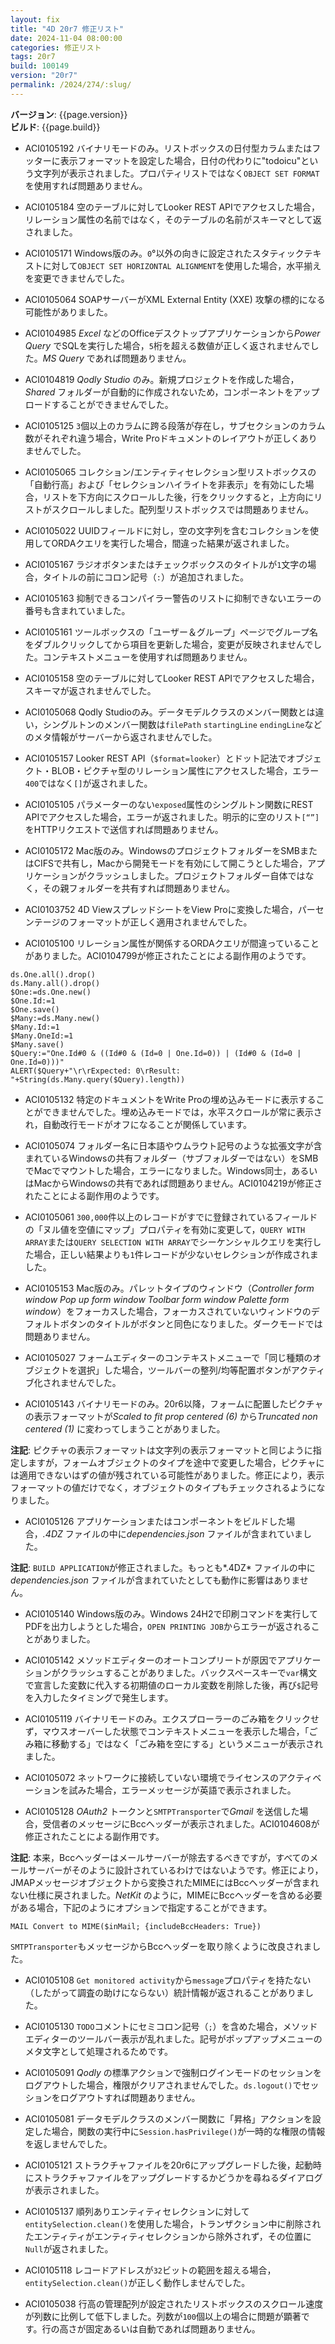 ```yaml
---
layout: fix
title: "4D 20r7 修正リスト"
date: 2024-11-04 08:00:00
categories: 修正リスト
tags: 20r7
build: 100149
version: "20r7"
permalink: /2024/274/:slug/
---
```


**バージョン**: {{page.version}}  
**ビルド**: {{page.build}} 

* ACI0105192 バイナリモードのみ。リストボックスの日付型カラムまたはフッターに表示フォーマットを設定した場合，日付の代わりに"todoicu"という文字列が表示されました。プロパティリストではなく`OBJECT SET FORMAT`を使用すれば問題ありません。

* ACI0105184 空のテーブルに対してLooker REST APIでアクセスした場合，リレーション属性の名前ではなく，そのテーブルの名前がスキーマとして返されました。

* ACI0105171 Windows版のみ。`0`°以外の向きに設定されたスタティックテキストに対して`OBJECT SET HORIZONTAL ALIGNMENT`を使用した場合，水平揃えを変更できませんでした。

* ACI0105064 SOAPサーバーがXML External Entity (XXE) 攻撃の標的になる可能性がありました。

* ACI0104985 *Excel* などのOfficeデスクトップアプリケーションから*Power Query* でSQLを実行した場合，`5`桁を超える数値が正しく返されませんでした。*MS Query* であれば問題ありません。

* ACI0104819 *Qodly Studio* のみ。新規プロジェクトを作成した場合，*Shared* フォルダーが自動的に作成されないため，コンポーネントをアップロードすることができませんでした。

* ACI0105125 `3`個以上のカラムに跨る段落が存在し，サブセクションのカラム数がそれぞれ違う場合，Write Proドキュメントのレイアウトが正しくありませんでした。

* ACI0105065 コレクション/エンティティセレクション型リストボックスの「自動行高」および「セレクションハイライトを非表示」を有効にした場合，リストを下方向にスクロールした後，行をクリックすると，上方向にリストがスクロールしました。配列型リストボックスでは問題ありません。

* ACI0105022 UUIDフィールドに対し，空の文字列を含むコレクションを使用してORDAクエリを実行した場合，間違った結果が返されました。

* ACI0105167 ラジオボタンまたはチェックボックスのタイトルが`1`文字の場合，タイトルの前にコロン記号（`:`）が追加されました。

* ACI0105163 抑制できるコンパイラー警告のリストに抑制できないエラーの番号も含まれていました。

* ACI0105161 ツールボックスの「ユーザー＆グループ」ページでグループ名をダブルクリックしてから項目を更新した場合，変更が反映されませんでした。コンテキストメニューを使用すれば問題ありません。

* ACI0105158 空のテーブルに対してLooker REST APIでアクセスした場合，スキーマが返されませんでした。

* ACI0105068 Qodly Studioのみ。データモデルクラスのメンバー関数とは違い，シングルトンのメンバー関数は`filePath` `startingLine` `endingLine`などのメタ情報がサーバーから返されませんでした。

* ACI0105157 Looker REST API（`$format=looker`）とドット記法でオブジェクト・BLOB・ピクチャ型のリレーション属性にアクセスした場合，エラー`400`ではなく`[]`が返されました。

* ACI0105105 パラメーターのない`exposed`属性のシングルトン関数にREST APIでアクセスした場合，エラーが返されました。明示的に空のリスト`[“”]`をHTTPリクエストで送信すれば問題ありません。

* ACI0105172 Mac版のみ。WindowsのプロジェクトフォルダーをSMBまたはCIFSで共有し，Macから開発モードを有効にして開こうとした場合，アプリケーションがクラッシュしました。プロジェクトフォルダー自体ではなく，その親フォルダーを共有すれば問題ありません。

* ACI0103752 4D ViewスプレッドシートをView Proに変換した場合，パーセンテージのフォーマットが正しく適用されませんでした。

* ACI0105100 リレーション属性が関係するORDAクエリが間違っていることがありました。ACI0104799が修正されたことによる副作用のようです。

```4d
ds.One.all().drop()
ds.Many.all().drop()
$One:=ds.One.new()
$One.Id:=1
$One.save()
$Many:=ds.Many.new()
$Many.Id:=1
$Many.OneId:=1
$Many.save()
$Query:="One.Id#0 & ((Id#0 & (Id=0 | One.Id=0)) | (Id#0 & (Id=0 | One.Id=0)))"
ALERT($Query+"\r\rExpected: 0\rResult: "+String(ds.Many.query($Query).length))
```

* ACI0105132 特定のドキュメントをWrite Proの埋め込みモードに表示することができませんでした。埋め込みモードでは，水平スクロールが常に表示され，自動改行モードがオフになることが関係しています。

* ACI0105074 フォルダー名に日本語やウムラウト記号のような拡張文字が含まれているWindowsの共有フォルダー（サブフォルダーではない）をSMBでMacでマウントした場合，エラーになりました。Windows同士，あるいはMacからWindowsの共有であれば問題ありません。ACI0104219が修正されたことによる副作用のようです。

* ACI0105061 `300,000`件以上のレコードがすでに登録されているフィールドの「ヌル値を空値にマップ」プロパティを有効に変更して，`QUERY WITH ARRAY`または`QUERY SELECTION WITH ARRAY`でシーケンシャルクエリを実行した場合，正しい結果よりも`1`件レコードが少ないセレクションが作成されました。

* ACI0105153 Mac版のみ。パレットタイプのウィンドウ（*Controller form window* *Pop up form window* *Toolbar form window* *Palette form window*）をフォーカスした場合，フォーカスされていないウィンドウのデフォルトボタンのタイトルがボタンと同色になりました。ダークモードでは問題ありません。

* ACI0105027 フォームエディターのコンテキストメニューで「同じ種類のオブジェクトを選択」した場合，ツールバーの整列/均等配置ボタンがアクティブ化されませんでした。

* ACI0105143 バイナリモードのみ。20r6以降，フォームに配置したピクチャの表示フォーマットが*Scaled to fit prop centered (6)* から*Truncated non centered (1)* に変わってしまうことがありました。

**注記**: ピクチャの表示フォーマットは文字列の表示フォーマットと同じように指定しますが，フォームオブジェクトのタイプを途中で変更した場合，ピクチャには適用できないはずの値が残されている可能性がありました。修正により，表示フォーマットの値だけでなく，オブジェクトのタイプもチェックされるようになりました。

* ACI0105126 アプリケーションまたはコンポーネントをビルドした場合，*.4DZ* ファイルの中に*dependencies.json* ファイルが含まれていました。

**注記**: `BUILD APPLICATION`が修正されました。もっとも*.4DZ* ファイルの中に*dependencies.json* ファイルが含まれていたとしても動作に影響はありません。

* ACI0105140 Windows版のみ。Windows 24H2で印刷コマンドを実行してPDFを出力しようとした場合，`OPEN PRINTING JOB`からエラーが返されることがありました。

* ACI0105142 メソッドエディターのオートコンプリートが原因でアプリケーションがクラッシュすることがありました。バックスペースキーで`var`構文で宣言した変数に代入する初期値のローカル変数を削除した後，再び`$`記号を入力したタイミングで発生します。

* ACI0105119 バイナリモードのみ。エクスプローラーのごみ箱をクリックせず，マウスオーバーした状態でコンテキストメニューを表示した場合，「ごみ箱に移動する」ではなく「ごみ箱を空にする」というメニューが表示されました。

* ACI0105072 ネットワークに接続していない環境でライセンスのアクティベーションを試みた場合，エラーメッセージが英語で表示されました。

* ACI0105128 *OAuth2* トークンと`SMTPTransporter`で*Gmail* を送信した場合，受信者のメッセージにBccヘッダーが表示されました。ACI0104608が修正されたことによる副作用です。

**注記**: 本来，Bccヘッダーはメールサーバーが除去するべきですが，すべてのメールサーバーがそのように設計されているわけではないようです。修正により，JMAPメッセージオブジェクトから変換されたMIMEにはBccヘッダーが含まれない仕様に戻されました。*NetKit* のように，MIMEにBccヘッダーを含める必要がある場合，下記のようにオプションで指定することができます。

```4d
MAIL Convert to MIME($inMail; {includeBccHeaders: True})
```

`SMTPTransporter`もメッセージからBccヘッダーを取り除くように改良されました。

* ACI0105108 `Get monitored activity`から`message`プロパティを持たない（したがって調査の助けにならない）統計情報が返されることがありました。

* ACI0105130 `TODO`コメントにセミコロン記号（`;`）を含めた場合，メソッドエディターのツールバー表示が乱れました。記号がポップアップメニューのメタ文字として処理されるためです。

* ACI0105091 *Qodly* の標準アクションで強制ログインモードのセッションをログアウトした場合，権限がクリアされませんでした。`ds.logout()`でセッションをログアウトすれば問題ありません。

* ACI0105081 データモデルクラスのメンバー関数に「昇格」アクションを設定した場合，関数の実行中に`Session.hasPrivilege()`が一時的な権限の情報を返しませんでした。

* ACI0105121 ストラクチャファイルを20r6にアップグレードした後，起動時にストラクチャファイルをアップグレードするかどうかを尋ねるダイアログが表示されました。

* ACI0105137 順列ありエンティティセレクションに対して`entitySelection.clean()`を使用した場合，トランザクション中に削除されたエンティティがエンティティセレクションから除外されず，その位置に`Null`が返されました。

* ACI0105118 レコードアドレスが`32`ビットの範囲を超える場合，`entitySelection.clean()`が正しく動作しませんでした。

* ACI0105038 行高の管理配列が設定されたリストボックスのスクロール速度が列数に比例して低下しました。列数が`100`個以上の場合に問題が顕著です。行の高さが固定あるいは自動であれば問題ありません。
